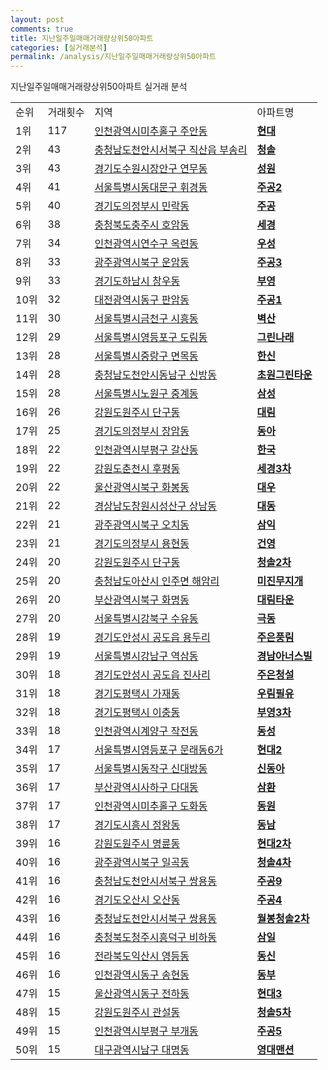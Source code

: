 ```yaml
---
layout: post
comments: true
title: 지난일주일매매거래량상위50아파트
categories: [실거래분석]
permalink: /analysis/지난일주일매매거래량상위50아파트
---
```


지난일주일매매거래량상위50아파트 실거래 분석

<table>
  <tr>
    <td>순위</td>
    <td>거래횟수</td>
    <td>지역</td>
    <td>아파트명</td>
  </tr>

  <tr>
    <td>1위</td>
    <td>117</td>
    <td><a href="/apt/인천광역시미추홀구주안동">인천광역시미추홀구 주안동</a></td>
    <td colspan="4" style="font-weight: bold;"><a href="https://search.naver.com/search.naver?query=주안동 현대">현대</a></td>
  </tr>

  <tr>
    <td>2위</td>
    <td>43</td>
    <td><a href="/apt/충청남도천안시서북구직산읍 부송리">충청남도천안시서북구 직산읍 부송리</a></td>
    <td colspan="4" style="font-weight: bold;"><a href="https://search.naver.com/search.naver?query=직산읍 부송리 청솔">청솔</a></td>
  </tr>

  <tr>
    <td>3위</td>
    <td>43</td>
    <td><a href="/apt/경기도수원시장안구연무동">경기도수원시장안구 연무동</a></td>
    <td colspan="4" style="font-weight: bold;"><a href="https://search.naver.com/search.naver?query=연무동 성원">성원</a></td>
  </tr>

  <tr>
    <td>4위</td>
    <td>41</td>
    <td><a href="/apt/서울특별시동대문구휘경동">서울특별시동대문구 휘경동</a></td>
    <td colspan="4" style="font-weight: bold;"><a href="https://search.naver.com/search.naver?query=휘경동 주공2">주공2</a></td>
  </tr>

  <tr>
    <td>5위</td>
    <td>40</td>
    <td><a href="/apt/경기도의정부시민락동">경기도의정부시 민락동</a></td>
    <td colspan="4" style="font-weight: bold;"><a href="https://search.naver.com/search.naver?query=민락동 주공">주공</a></td>
  </tr>

  <tr>
    <td>6위</td>
    <td>38</td>
    <td><a href="/apt/충청북도충주시호암동">충청북도충주시 호암동</a></td>
    <td colspan="4" style="font-weight: bold;"><a href="https://search.naver.com/search.naver?query=호암동 세경">세경</a></td>
  </tr>

  <tr>
    <td>7위</td>
    <td>34</td>
    <td><a href="/apt/인천광역시연수구옥련동">인천광역시연수구 옥련동</a></td>
    <td colspan="4" style="font-weight: bold;"><a href="https://search.naver.com/search.naver?query=옥련동 우성">우성</a></td>
  </tr>

  <tr>
    <td>8위</td>
    <td>33</td>
    <td><a href="/apt/광주광역시북구운암동">광주광역시북구 운암동</a></td>
    <td colspan="4" style="font-weight: bold;"><a href="https://search.naver.com/search.naver?query=운암동 주공3">주공3</a></td>
  </tr>

  <tr>
    <td>9위</td>
    <td>33</td>
    <td><a href="/apt/경기도하남시창우동">경기도하남시 창우동</a></td>
    <td colspan="4" style="font-weight: bold;"><a href="https://search.naver.com/search.naver?query=창우동 부영">부영</a></td>
  </tr>

  <tr>
    <td>10위</td>
    <td>32</td>
    <td><a href="/apt/대전광역시동구판암동">대전광역시동구 판암동</a></td>
    <td colspan="4" style="font-weight: bold;"><a href="https://search.naver.com/search.naver?query=판암동 주공1">주공1</a></td>
  </tr>

  <tr>
    <td>11위</td>
    <td>30</td>
    <td><a href="/apt/서울특별시금천구시흥동">서울특별시금천구 시흥동</a></td>
    <td colspan="4" style="font-weight: bold;"><a href="https://search.naver.com/search.naver?query=시흥동 벽산">벽산</a></td>
  </tr>

  <tr>
    <td>12위</td>
    <td>29</td>
    <td><a href="/apt/서울특별시영등포구도림동">서울특별시영등포구 도림동</a></td>
    <td colspan="4" style="font-weight: bold;"><a href="https://search.naver.com/search.naver?query=도림동 그린나래">그린나래</a></td>
  </tr>

  <tr>
    <td>13위</td>
    <td>28</td>
    <td><a href="/apt/서울특별시중랑구면목동">서울특별시중랑구 면목동</a></td>
    <td colspan="4" style="font-weight: bold;"><a href="https://search.naver.com/search.naver?query=면목동 한신">한신</a></td>
  </tr>

  <tr>
    <td>14위</td>
    <td>28</td>
    <td><a href="/apt/충청남도천안시동남구신방동">충청남도천안시동남구 신방동</a></td>
    <td colspan="4" style="font-weight: bold;"><a href="https://search.naver.com/search.naver?query=신방동 초원그린타운">초원그린타운</a></td>
  </tr>

  <tr>
    <td>15위</td>
    <td>28</td>
    <td><a href="/apt/서울특별시노원구중계동">서울특별시노원구 중계동</a></td>
    <td colspan="4" style="font-weight: bold;"><a href="https://search.naver.com/search.naver?query=중계동 삼성">삼성</a></td>
  </tr>

  <tr>
    <td>16위</td>
    <td>26</td>
    <td><a href="/apt/강원도원주시단구동">강원도원주시 단구동</a></td>
    <td colspan="4" style="font-weight: bold;"><a href="https://search.naver.com/search.naver?query=단구동 대림">대림</a></td>
  </tr>

  <tr>
    <td>17위</td>
    <td>25</td>
    <td><a href="/apt/경기도의정부시장암동">경기도의정부시 장암동</a></td>
    <td colspan="4" style="font-weight: bold;"><a href="https://search.naver.com/search.naver?query=장암동 동아">동아</a></td>
  </tr>

  <tr>
    <td>18위</td>
    <td>22</td>
    <td><a href="/apt/인천광역시부평구갈산동">인천광역시부평구 갈산동</a></td>
    <td colspan="4" style="font-weight: bold;"><a href="https://search.naver.com/search.naver?query=갈산동 한국">한국</a></td>
  </tr>

  <tr>
    <td>19위</td>
    <td>22</td>
    <td><a href="/apt/강원도춘천시후평동">강원도춘천시 후평동</a></td>
    <td colspan="4" style="font-weight: bold;"><a href="https://search.naver.com/search.naver?query=후평동 세경3차">세경3차</a></td>
  </tr>

  <tr>
    <td>20위</td>
    <td>22</td>
    <td><a href="/apt/울산광역시북구화봉동">울산광역시북구 화봉동</a></td>
    <td colspan="4" style="font-weight: bold;"><a href="https://search.naver.com/search.naver?query=화봉동 대우">대우</a></td>
  </tr>

  <tr>
    <td>21위</td>
    <td>22</td>
    <td><a href="/apt/경상남도창원시성산구상남동">경상남도창원시성산구 상남동</a></td>
    <td colspan="4" style="font-weight: bold;"><a href="https://search.naver.com/search.naver?query=상남동 대동">대동</a></td>
  </tr>

  <tr>
    <td>22위</td>
    <td>21</td>
    <td><a href="/apt/광주광역시북구오치동">광주광역시북구 오치동</a></td>
    <td colspan="4" style="font-weight: bold;"><a href="https://search.naver.com/search.naver?query=오치동 삼익">삼익</a></td>
  </tr>

  <tr>
    <td>23위</td>
    <td>21</td>
    <td><a href="/apt/경기도의정부시용현동">경기도의정부시 용현동</a></td>
    <td colspan="4" style="font-weight: bold;"><a href="https://search.naver.com/search.naver?query=용현동 건영">건영</a></td>
  </tr>

  <tr>
    <td>24위</td>
    <td>20</td>
    <td><a href="/apt/강원도원주시단구동">강원도원주시 단구동</a></td>
    <td colspan="4" style="font-weight: bold;"><a href="https://search.naver.com/search.naver?query=단구동 청솔2차">청솔2차</a></td>
  </tr>

  <tr>
    <td>25위</td>
    <td>20</td>
    <td><a href="/apt/충청남도아산시인주면 해암리">충청남도아산시 인주면 해암리</a></td>
    <td colspan="4" style="font-weight: bold;"><a href="https://search.naver.com/search.naver?query=인주면 해암리 미진무지개">미진무지개</a></td>
  </tr>

  <tr>
    <td>26위</td>
    <td>20</td>
    <td><a href="/apt/부산광역시북구화명동">부산광역시북구 화명동</a></td>
    <td colspan="4" style="font-weight: bold;"><a href="https://search.naver.com/search.naver?query=화명동 대림타운">대림타운</a></td>
  </tr>

  <tr>
    <td>27위</td>
    <td>20</td>
    <td><a href="/apt/서울특별시강북구수유동">서울특별시강북구 수유동</a></td>
    <td colspan="4" style="font-weight: bold;"><a href="https://search.naver.com/search.naver?query=수유동 극동">극동</a></td>
  </tr>

  <tr>
    <td>28위</td>
    <td>19</td>
    <td><a href="/apt/경기도안성시공도읍 용두리">경기도안성시 공도읍 용두리</a></td>
    <td colspan="4" style="font-weight: bold;"><a href="https://search.naver.com/search.naver?query=공도읍 용두리 주은풍림">주은풍림</a></td>
  </tr>

  <tr>
    <td>29위</td>
    <td>19</td>
    <td><a href="/apt/서울특별시강남구역삼동">서울특별시강남구 역삼동</a></td>
    <td colspan="4" style="font-weight: bold;"><a href="https://search.naver.com/search.naver?query=역삼동 경남아너스빌">경남아너스빌</a></td>
  </tr>

  <tr>
    <td>30위</td>
    <td>18</td>
    <td><a href="/apt/경기도안성시공도읍 진사리">경기도안성시 공도읍 진사리</a></td>
    <td colspan="4" style="font-weight: bold;"><a href="https://search.naver.com/search.naver?query=공도읍 진사리 주은청설">주은청설</a></td>
  </tr>

  <tr>
    <td>31위</td>
    <td>18</td>
    <td><a href="/apt/경기도평택시가재동">경기도평택시 가재동</a></td>
    <td colspan="4" style="font-weight: bold;"><a href="https://search.naver.com/search.naver?query=가재동 우림필유">우림필유</a></td>
  </tr>

  <tr>
    <td>32위</td>
    <td>18</td>
    <td><a href="/apt/경기도평택시이충동">경기도평택시 이충동</a></td>
    <td colspan="4" style="font-weight: bold;"><a href="https://search.naver.com/search.naver?query=이충동 부영3차">부영3차</a></td>
  </tr>

  <tr>
    <td>33위</td>
    <td>18</td>
    <td><a href="/apt/인천광역시계양구작전동">인천광역시계양구 작전동</a></td>
    <td colspan="4" style="font-weight: bold;"><a href="https://search.naver.com/search.naver?query=작전동 동성">동성</a></td>
  </tr>

  <tr>
    <td>34위</td>
    <td>17</td>
    <td><a href="/apt/서울특별시영등포구문래동6가">서울특별시영등포구 문래동6가</a></td>
    <td colspan="4" style="font-weight: bold;"><a href="https://search.naver.com/search.naver?query=문래동6가 현대2">현대2</a></td>
  </tr>

  <tr>
    <td>35위</td>
    <td>17</td>
    <td><a href="/apt/서울특별시동작구신대방동">서울특별시동작구 신대방동</a></td>
    <td colspan="4" style="font-weight: bold;"><a href="https://search.naver.com/search.naver?query=신대방동 신동아">신동아</a></td>
  </tr>

  <tr>
    <td>36위</td>
    <td>17</td>
    <td><a href="/apt/부산광역시사하구다대동">부산광역시사하구 다대동</a></td>
    <td colspan="4" style="font-weight: bold;"><a href="https://search.naver.com/search.naver?query=다대동 삼환">삼환</a></td>
  </tr>

  <tr>
    <td>37위</td>
    <td>17</td>
    <td><a href="/apt/인천광역시미추홀구도화동">인천광역시미추홀구 도화동</a></td>
    <td colspan="4" style="font-weight: bold;"><a href="https://search.naver.com/search.naver?query=도화동 동원">동원</a></td>
  </tr>

  <tr>
    <td>38위</td>
    <td>17</td>
    <td><a href="/apt/경기도시흥시정왕동">경기도시흥시 정왕동</a></td>
    <td colspan="4" style="font-weight: bold;"><a href="https://search.naver.com/search.naver?query=정왕동 동남">동남</a></td>
  </tr>

  <tr>
    <td>39위</td>
    <td>16</td>
    <td><a href="/apt/강원도원주시명륜동">강원도원주시 명륜동</a></td>
    <td colspan="4" style="font-weight: bold;"><a href="https://search.naver.com/search.naver?query=명륜동 현대2차">현대2차</a></td>
  </tr>

  <tr>
    <td>40위</td>
    <td>16</td>
    <td><a href="/apt/광주광역시북구일곡동">광주광역시북구 일곡동</a></td>
    <td colspan="4" style="font-weight: bold;"><a href="https://search.naver.com/search.naver?query=일곡동 청솔4차">청솔4차</a></td>
  </tr>

  <tr>
    <td>41위</td>
    <td>16</td>
    <td><a href="/apt/충청남도천안시서북구쌍용동">충청남도천안시서북구 쌍용동</a></td>
    <td colspan="4" style="font-weight: bold;"><a href="https://search.naver.com/search.naver?query=쌍용동 주공9">주공9</a></td>
  </tr>

  <tr>
    <td>42위</td>
    <td>16</td>
    <td><a href="/apt/경기도오산시오산동">경기도오산시 오산동</a></td>
    <td colspan="4" style="font-weight: bold;"><a href="https://search.naver.com/search.naver?query=오산동 주공4">주공4</a></td>
  </tr>

  <tr>
    <td>43위</td>
    <td>16</td>
    <td><a href="/apt/충청남도천안시서북구쌍용동">충청남도천안시서북구 쌍용동</a></td>
    <td colspan="4" style="font-weight: bold;"><a href="https://search.naver.com/search.naver?query=쌍용동 월봉청솔2차">월봉청솔2차</a></td>
  </tr>

  <tr>
    <td>44위</td>
    <td>16</td>
    <td><a href="/apt/충청북도청주시흥덕구비하동">충청북도청주시흥덕구 비하동</a></td>
    <td colspan="4" style="font-weight: bold;"><a href="https://search.naver.com/search.naver?query=비하동 삼일">삼일</a></td>
  </tr>

  <tr>
    <td>45위</td>
    <td>16</td>
    <td><a href="/apt/전라북도익산시영등동">전라북도익산시 영등동</a></td>
    <td colspan="4" style="font-weight: bold;"><a href="https://search.naver.com/search.naver?query=영등동 동신">동신</a></td>
  </tr>

  <tr>
    <td>46위</td>
    <td>16</td>
    <td><a href="/apt/인천광역시동구송현동">인천광역시동구 송현동</a></td>
    <td colspan="4" style="font-weight: bold;"><a href="https://search.naver.com/search.naver?query=송현동 동부">동부</a></td>
  </tr>

  <tr>
    <td>47위</td>
    <td>15</td>
    <td><a href="/apt/울산광역시동구전하동">울산광역시동구 전하동</a></td>
    <td colspan="4" style="font-weight: bold;"><a href="https://search.naver.com/search.naver?query=전하동 현대3">현대3</a></td>
  </tr>

  <tr>
    <td>48위</td>
    <td>15</td>
    <td><a href="/apt/강원도원주시관설동">강원도원주시 관설동</a></td>
    <td colspan="4" style="font-weight: bold;"><a href="https://search.naver.com/search.naver?query=관설동 청솔5차">청솔5차</a></td>
  </tr>

  <tr>
    <td>49위</td>
    <td>15</td>
    <td><a href="/apt/인천광역시부평구부개동">인천광역시부평구 부개동</a></td>
    <td colspan="4" style="font-weight: bold;"><a href="https://search.naver.com/search.naver?query=부개동 주공5">주공5</a></td>
  </tr>

  <tr>
    <td>50위</td>
    <td>15</td>
    <td><a href="/apt/대구광역시남구대명동">대구광역시남구 대명동</a></td>
    <td colspan="4" style="font-weight: bold;"><a href="https://search.naver.com/search.naver?query=대명동 영대맨션">영대맨션</a></td>
  </tr>

</table>
